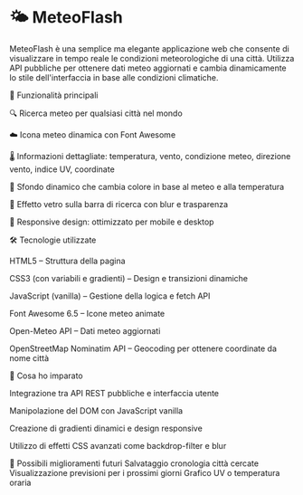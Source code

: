 # 🌤️ MeteoFlash
MeteoFlash è una semplice ma elegante applicazione web che consente di visualizzare in tempo reale le condizioni meteorologiche di una città. Utilizza API pubbliche per ottenere dati meteo aggiornati e cambia dinamicamente lo stile dell'interfaccia in base alle condizioni climatiche.

🚀 Funzionalità principali

🔍 Ricerca meteo per qualsiasi città nel mondo

☁️ Icona meteo dinamica con Font Awesome

🌡️ Informazioni dettagliate: temperatura, vento, condizione meteo, direzione vento, indice UV, coordinate

🎨 Sfondo dinamico che cambia colore in base al meteo e alla temperatura

🧊 Effetto vetro sulla barra di ricerca con blur e trasparenza

📱 Responsive design: ottimizzato per mobile e desktop

🛠️ Tecnologie utilizzate

HTML5 – Struttura della pagina

CSS3 (con variabili e gradienti) – Design e transizioni dinamiche

JavaScript (vanilla) – Gestione della logica e fetch API

Font Awesome 6.5 – Icone meteo animate

Open-Meteo API – Dati meteo aggiornati

OpenStreetMap Nominatim API – Geocoding per ottenere coordinate da nome città

🧠 Cosa ho imparato

Integrazione tra API REST pubbliche e interfaccia utente

Manipolazione del DOM con JavaScript vanilla

Creazione di gradienti dinamici e design responsive

Utilizzo di effetti CSS avanzati come backdrop-filter e blur

📌 Possibili miglioramenti futuri
Salvataggio cronologia città cercate
Visualizzazione previsioni per i prossimi giorni
Grafico UV o temperatura oraria
